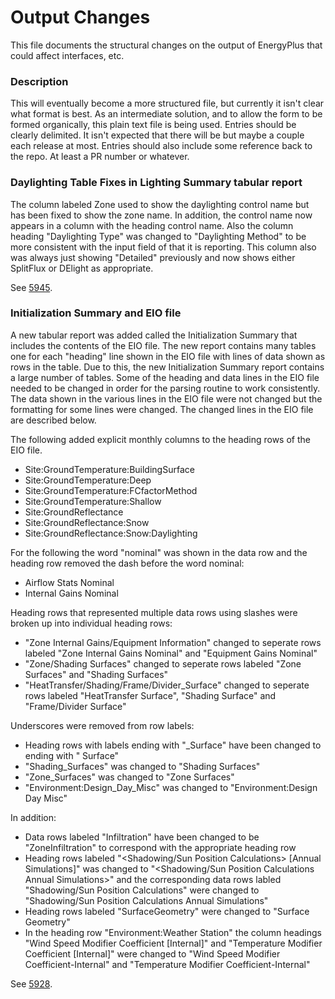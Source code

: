 Output Changes
==============

This file documents the structural changes on the output of EnergyPlus that could affect interfaces, etc.

### Description

This will eventually become a more structured file, but currently it isn't clear what format is best. As an intermediate solution, and to allow the form to be formed organically, this plain text file is being used. Entries should be clearly delimited.  It isn't expected that there will be but maybe a couple each release at most. Entries should also include some reference back to the repo.  At least a PR number or whatever.


### Daylighting Table Fixes in Lighting Summary tabular report

The column labeled Zone used to show the daylighting control name but has been fixed to show the zone name. In addition, the control name now appears in a column with the heading control name. Also the column heading "Daylighting Type" was changed to "Daylighting Method" to be more consistent with the input field of that it is reporting. This column also was always just showing "Detailed" previously and now shows either SplitFlux or DElight as appropriate.

See [5945](https://github.com/NREL/EnergyPlus/pull/5945). 

### Initialization Summary and EIO file

A new tabular report was added called the Initialization Summary that includes the contents of the EIO file. The new report contains many tables one for each "heading" line shown in the EIO file with lines of data shown as rows in the table. Due to this, the new Initialization Summary report contains a large number of tables. Some of the heading and data lines in the EIO file needed to be changed in order for the parsing routine to work consistently. The data shown in the various lines in the EIO file were not changed but the formatting for some lines were changed. The changed lines in the EIO file are described below.

The following added explicit monthly columns to the heading rows of the EIO file.

- Site:GroundTemperature:BuildingSurface
- Site:GroundTemperature:Deep
- Site:GroundTemperature:FCfactorMethod
- Site:GroundTemperature:Shallow
- Site:GroundReflectance
- Site:GroundReflectance:Snow
- Site:GroundReflectance:Snow:Daylighting

For the following the word "nominal" was shown in the data row and the heading row removed the dash before the word nominal:

- Airflow Stats Nominal
- Internal Gains Nominal

Heading rows that represented multiple data rows using slashes were broken up into individual heading rows:

- "Zone Internal Gains/Equipment Information" changed to seperate rows labeled "Zone Internal Gains Nominal" and "Equipment Gains Nominal"
- "Zone/Shading Surfaces" changed to seperate rows labeled "Zone Surfaces" and "Shading Surfaces"
- "HeatTransfer/Shading/Frame/Divider_Surface" changed to seperate rows labeled "HeatTransfer Surface", "Shading Surface" and "Frame/Divider Surface"

Underscores were removed from row labels:

- Heading rows with labels ending with "_Surface" have been changed to ending with " Surface"
- "Shading_Surfaces" was changed to "Shading Surfaces"
- "Zone_Surfaces" was changed to "Zone Surfaces"
- "Environment:Design_Day_Misc" was changed to "Environment:Design Day Misc"

In addition:

- Data rows labeled "Infiltration" have been changed to be "ZoneInfiltration" to correspond with the appropriate heading row
- Heading rows labeled "<Shadowing/Sun Position Calculations> [Annual Simulations]" was changed to "<Shadowing/Sun Position Calculations Annual Simulations>" and the corresponding data rows labled "Shadowing/Sun Position Calculations" were changed to "Shadowing/Sun Position Calculations Annual Simulations"
- Heading rows labeled "SurfaceGeometry" were changed to "Surface Geometry"
- In the heading row "Environment:Weather Station" the column headings "Wind Speed Modifier Coefficient [Internal]" and "Temperature Modifier Coefficient [Internal]" were changed to "Wind Speed Modifier Coefficient-Internal" and "Temperature Modifier Coefficient-Internal"

See [5928](https://github.com/NREL/EnergyPlus/pull/5928). 


